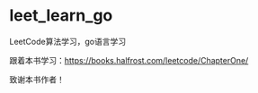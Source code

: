 # leet_learn_go

LeetCode算法学习，go语言学习

跟着本书学习：https://books.halfrost.com/leetcode/ChapterOne/

致谢本书作者！

